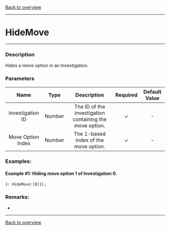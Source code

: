 [Back to overview](index.md)

---
# HideMove

---

### Description
Hides a move option in an Investigation.

### Parameters

|Name|Type|Description|Required|Default Value|
|:---:|:---:|:---:|:---:|:---:|
|Investigation ID|Number|The ID of the investigation containing the move option.|✓|-|
|Move Option Index|Number|The 1-based index of the move option.|✓|-|

### Examples:
#### Example #1: Hiding move option 1 of Investigation 0.
```
1: HideMove:[0|1];
```
### Remarks:
-

---
[Back to overview](index.md)
